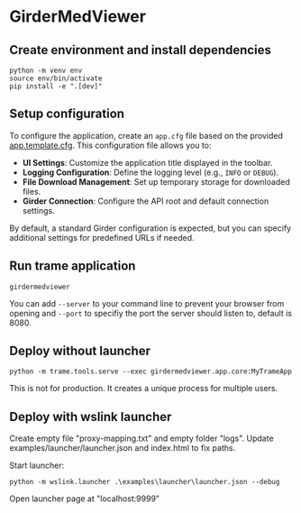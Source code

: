# GirderMedViewer

## Create environment and install dependencies
```
python -m venv env
source env/bin/activate
pip install -e ".[dev]"
```

## Setup configuration
To configure the application, create an `app.cfg` file based on the provided [app.template.cfg](./app.template.cfg). This configuration file allows you to:

- **UI Settings**: Customize the application title displayed in the toolbar.
- **Logging Configuration**: Define the logging level (e.g., `INFO` or `DEBUG`).
- **File Download Management**: Set up temporary storage for downloaded files.
- **Girder Connection**: Configure the API root and default connection settings.

By default, a standard Girder configuration is expected, but you can specify additional settings for predefined URLs if needed.

## Run trame application
```
girdermedviewer
```
You can add ```--server``` to your command line to prevent your browser from opening and ```--port``` to specifiy the port the server should listen to, default is 8080.

## Deploy without launcher
```
python -m trame.tools.serve --exec girdermedviewer.app.core:MyTrameApp
```
This is not for production. It creates a unique process for multiple users.

## Deploy with wslink launcher
Create empty file "proxy-mapping.txt" and empty folder "logs".
Update examples/launcher/launcher.json and index.html to fix paths.

Start launcher:
```
python -m wslink.launcher .\examples\launcher\launcher.json --debug
```

Open launcher page at "localhost:9999"
